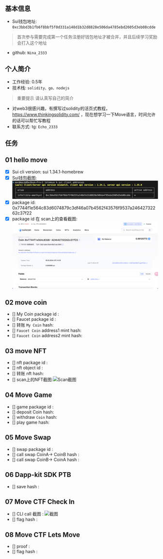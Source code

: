 ## 基本信息
- Sui钱包地址: `0xc3bbd3b1fb6f8bbf5f0d331a148d1b32d8828e506da4785ebd2605d3eb08cdde`
> 首次参与需要完成第一个任务注册好钱包地址才被合并，并且后续学习奖励会打入这个地址
- github: `Nina_2333`

## 个人简介
- 工作经验: 0.5年
- 技术栈: `solidity、go、nodejs`
> 重要提示 请认真写自己的简介
- 对web3很感兴趣，有撰写过solidity的活页式教程，https://www.thinkingsolidity.com/ ，现在想学习一下Move语言，时间允许的话可以帮忙写教程
- 联系方式: tg: `Echo_2333` 

## 任务

##   01 hello move  
- [x] Sui cli version: sui 1.34.1-homebrew
- [x] Sui钱包截图: ![Sui钱包截图](./images/WX20241009-205157@2x.png)
- [x] package id: 0x7744f1e564c83d6074879c3df46a07b4562f43576f9537a24642732262c37f22
- [x] package id 在 scan上的查看截图:![Scan截图](./images/WX20241009-224016@2x.png)

##   02 move coin
- [] My Coin package id : 
- [] Faucet package id : 
- [] 转账 `My Coin` hash:
- [] `Faucet Coin` address1 mint hash:
- [] `Faucet Coin` address2 mint hash:

##   03 move NFT
- [] nft package id :
- [] nft object id : 
- [] 转账 nft  hash:
- [] scan上的NFT截图:![Scan截图](./images/你的图片地址)

##   04 Move Game
- [] game package id :
- [] deposit Coin hash:
- [] withdraw `Coin` hash:
- [] play game hash:

##   05 Move Swap
- [] swap package id :
- [] call swap CoinA-> CoinB  hash :
- [] call swap CoinB-> CoinA  hash :

##   06 Dapp-kit SDK PTB
- [] save hash :

##   07 Move CTF Check In
- [] CLI call 截图 : ![截图](./images/你的图片地址)
- [] flag hash :

##   08 Move CTF Lets Move
- [] proof : 
- [] flag hash :
